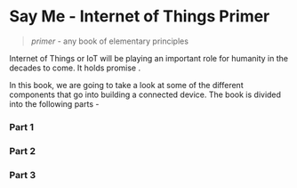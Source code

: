 # Say Me - Internet of Things Primer



> _primer_ - any book of elementary principles



Internet of Things or IoT will be playing an important role for humanity in the decades to come. It holds promise .

In this book, we are going to take a look at some of the different components that go into building a connected device. The book is divided into the following parts -

### Part 1

### Part 2

### Part 3



